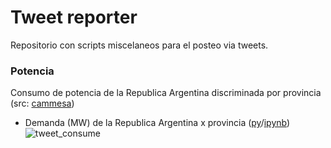 # Tweet reporter

Repositorio con scripts miscelaneos para el posteo via tweets.

### Potencia

Consumo de potencia de la Republica Argentina discriminada por provincia (src: [cammesa](https://portalweb.cammesa.com/default.aspx))

- Demanda (MW) de la Republica Argentina x provincia ([py](consume_reporter_argentina.py)/[ipynb](consume_reporter_argentina.ipynb)) ![tweet_consume](https://github.com/felixlapalma/tweet_reporter/workflows/tweet_consume/badge.svg)
